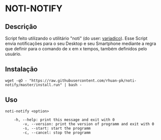 # NOTI-NOTIFY

## Descrição

Script feito utilizando o utilitário "noti" (do user: [variadico](https://github.com/variadico/noti)). Esse Script envia notificações para o seu Desktop e seu Smartphone mediante a regra que definir para o comando de x em x tempos, também definidos pelo usuário.

## Instalação

~~~shell
wget -qO - "https://raw.githubusercontent.com/rhuan-pk/noti-notify/master/install.run" | bash -
~~~

## Uso

~~~shell
noti-notify <option>

	-h, --help: print this message and exit with 0
        -v, --version: print the version of programm and exit with 0
        -s, --start: start the programm
        -c, --cancel: stop the programm
~~~

